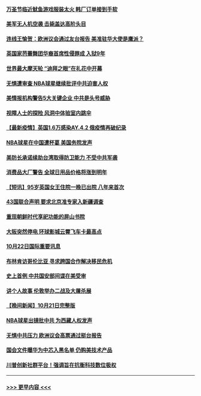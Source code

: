 #### [万圣节临近鱿鱼游戏服装太火 韩厂订单接到手软](../pages/prog202/a103249742.md?t=10231950) 
#### [美军无人机空袭 击毙盖达高阶头目](../pages/prog202/a103250394.md?t=10231950) 
#### [连线王愉贺：欧洲议会通过友台报告 美准驻华大使是鹰派？](../pages/prog202/a103249297.md?t=10231950) 
#### [英国家芭蕾舞团华裔首席性侵罪成 入狱9年](../pages/prog202/a103250206.md?t=10231950) 
#### [世界最大摩天轮 “迪拜之眼”在礼花中开幕](../pages/prog202/a103250171.md?t=10231950) 
#### [无惧遭审查 NBA球星继续批评中共迫害人权](../pages/prog202/a103250144.md?t=10231950) 
#### [美情报机构警告5大关键企业 中共是头号威胁](../pages/prog202/a103250082.md?t=10231950) 
#### [视障人士的探险 风洞中体验室内跳伞](../pages/prog202/a103250136.md?t=10231950) 
#### [【最新疫情】英国1.6万感染AY.4.2  俄疫情再破纪录](../pages/prog202/a103249874.md?t=10231950) 
#### [NBA球星在中国遭杯葛 美国务院发声](../pages/prog202/a103250032.md?t=10231950) 
#### [美防长承诺续助台湾取得防卫能力 不受中共军袭](../pages/prog202/a103249882.md?t=10231950) 
#### [消费品大厂警告 全球日用品价格将涨到明年](../pages/prog202/a103249813.md?t=10231950) 
#### [【短讯】95岁英国女王住院一晚已出院 八年来首次](../pages/prog202/a103249879.md?t=10231950) 
#### [43国联合声明 要求北京准专家入新疆调查](../pages/prog202/a103249804.md?t=10231950) 
#### [重现朝鲜时代享祀功能的屏山书院](../pages/prog202/a103249807.md?t=10231950) 
#### [大阪突然停电 环球影城云霄飞车卡最高点](../pages/prog202/a103249632.md?t=10231950) 
#### [10月22日国际重要讯息](../pages/prog202/a103249649.md?t=10231950) 
#### [布林肯访哥伦比亚 寻求跨国合作解决移民危机](../pages/prog202/a103249269.md?t=10231950) 
#### [史上首例 中共国安部间谍在美受审](../pages/prog202/a103249278.md?t=10231950) 
#### [讲个人故事 伦敦举办二战及大屠杀展](../pages/prog202/a103249263.md?t=10231950) 
#### [【晚间新闻】10月21日完整版](../pages/prog202/a103249420.md?t=10231950) 
#### [NBA球星出镜批中共 为西藏人权发声](../pages/prog202/a103249244.md?t=10231950) 
#### [无惧中共压力 欧洲议会高票通过挺台报告](../pages/prog202/a103249242.md?t=10231950) 
#### [国会文件曝华为中芯入黑名单 仍购美技术产品](../pages/prog202/a103249160.md?t=10231950) 
#### [川普创新社群平台！强调旨在抗衡科技数位极权](../pages/prog202/a103249196.md?t=10231950) 

----
#### [ >>> 更早内容 <<< ](../indexes/prog202-earlier.md)
